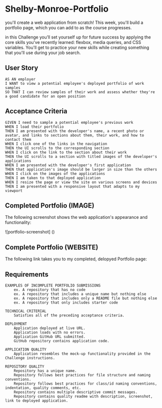# Shelby-Monroe-Portfolio

you'll create a web application from scratch! This week, you'll build a portfolio page, which you can add to as the course progresses.

in this Challenge you’ll set yourself up for future success by applying the core skills you've recently learned: flexbox, media queries, and CSS variables. You'll get to practice your new skills while creating something that you'll use during your job search.

## User Story

```
AS AN employer
I WANT to view a potential employee's deployed portfolio of work samples
SO THAT I can review samples of their work and assess whether they're a good candidate for an open position
```
## Acceptance Criteria

```
GIVEN I need to sample a potential employee's previous work
WHEN I load their portfolio
THEN I am presented with the developer's name, a recent photo or avatar, and links to sections about them, their work, and how to contact them
WHEN I click one of the links in the navigation
THEN the UI scrolls to the corresponding section
WHEN I click on the link to the section about their work
THEN the UI scrolls to a section with titled images of the developer's applications
WHEN I am presented with the developer's first application
THEN that application's image should be larger in size than the others
WHEN I click on the images of the applications
THEN I am taken to that deployed application
WHEN I resize the page or view the site on various screens and devices
THEN I am presented with a responsive layout that adapts to my viewport
```

## Completed Portfolio (IMAGE)

The following screenshot shows the web application's appearance and functionality:

![portfolio-screenshot] ()

## Complete Portfolio (WEBSITE)

The following link takes you to my completed, delopyed Portfolio page:



## Requirements

```
EXAMPLES OF INCOMPLETE PORTFOLIO SUBMISSIONS
    ex. A repository that has no code
    ex. A repository that includes a unique name but nothing else
    ex. A repository that includes only a README file but nothing else
    ex. A repository that only includes starter code

TECHNICAL CRITERIAL
    Satisfies all of the preceding acceptance criteria.

DEPLOYMENT
    Application deployed at live URL.
    Application loads with no errors.
    Application GitHub URL submitted.
    GitHub repository contains application code.

APPLICATION QUALITY
    Application resembles the mock-up functionality provided in the Challenge instructions.

REPOSITORY QUALITY
    Repository has a unique name.
    Repository follows best practices for file structure and naming conventions.
    Repository follows best practices for class/id naming conventions, indentation, quality comments, etc.
    Repository contains multiple descriptive commit messages.
    Repository contains quality readme with description, screenshot, link to deployed application.
```